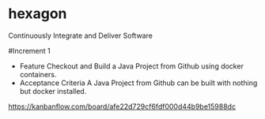 # hexagon
Continuously Integrate and Deliver Software

#Increment 1
* Feature
Checkout and Build a Java Project from Github using docker containers.
* Acceptance Criteria
A Java Project from Github can be built with nothing but docker installed.

https://kanbanflow.com/board/afe22d729cf6fdf000d44b9be15988dc
